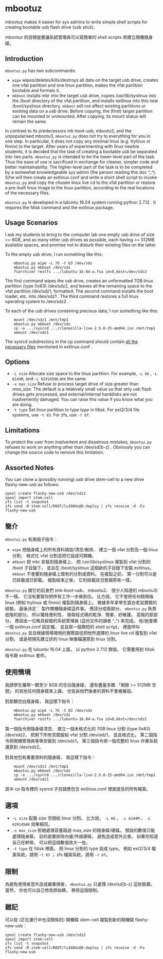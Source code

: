 # mbootuz

mbootuz makes it easier for sys admins to write simple shell scripts
for creating bootable usb flash drive (usb stick).

mbootuz 的目標是要讓系統管理員可以寫簡單的 shell scripts 來建立開機隨身碟。

## Introduction

```mbootuz.py``` has two subcommands:
- ```wipe``` wipes/deletes/kills/destroys all data on the target usb drive,
  creates one vfat partition and one linux partition,
  makes the vfat partition bootable and formats it.
- ```mkboot``` installs mbr into the target usb drive,
  copies /usr/lib/syslinux into the /boot directory of the vfat partition,
  and installs extlinux into this new /boot/syslinux directory.
  ```mkboot``` will not affect existing partitions or
  existing data on a usb drive.
  Before copying, the (first) target partition can be mounted or unmounted.
  After copying, its mount status will remain the same.

In contrast to its predecessors mk-boot-usb, mbootu2,
and the unpopularised mbootu3,
```mbootuz.py``` does not try to everything for you in one step.
In particular, it does not copy any minimal linux
(e.g. ttylinux or finnix) to the target.
After years of experimenting with linux newbie students,
it is decided that the task of creating a bootable usb
be separated into two parts.
```mbootuz.py``` is intended to be the lower-level part of the task.
Thus the ease of use is sacrificed in exchange for cleaner,
simpler code and better maintainability.
The higher-level part of the task is to be completed
by a somewhat knowledgeable sys admin (the person reading this doc ^_^).
S/he will then create an extlinux.conf and write a short shell script
to invoke ```mbootuz.py``` and copy the chosen linux live cd
to the vfat partition or restore a pre-built linux image
to the linux partition, according to the real locations
of the necessary files.

```mbootuz.py``` is developed in a lubuntu 16.04 system
running python 2.7.12 . It requires the fdisk command
and the extlinux package.

## Usage Scenarios

I ask my students to bring to the computer lab
one empty usb drive of size >= 8GB,
and as many other usb drives as possible,
each having >= 512MB available spaces,
and promise not to disturb their existing files on the latter.

To the empty usb drive, I run something like this:
```
    mbootuz.py wipe -L 7G -t 83 /dev/sdz
    mbootuz.py mkboot /dev/sdz
    fsarchiver restfs .../lubuntu-16.04-a.fsa id=0,dest=/dev/sdz2
```
The first command wipes the usb drive, creates an
unformatted 7GB linux partition (type 0x83) /dev/sdz2,
and leaves all the remaining space to the
vfat partition /dev/sdz1, formatted.
The second command installs the boot loader, etc. into /dev/sdz1 .
The third command restores a full linux operating system
to /dev/sdz2 .

To each of the usb drives containing precious data,
I run something like this:
```
    mount /dev/sdz1 /mnt/tmp1
    mbootuz.py mkboot /dev/sdz
    cp -a .../sysrcd .../clonezilla-live-2.5.0-25-amd64.iso /mnt/tmp1
    umount /dev/sdz1
```
The sysrcd subdirectory in the cp command should contain
[all the necessary files](http://www.system-rescue-cd.org/manual/Installing_SystemRescueCd_on_the_disk/)
mentioned in extlinux.conf .

## Options

- ```-L size``` Allocate _size_ space to the linux partition.
  For example, ```-L 6G``` , ```-L 6144M```, and ```-L 6291456K``` are the same.
- ```-x max_size``` Refuse to process target drive of size
  greater than *max_size*. The default is a relatively small
  value so that only usb flash drives gets processed,
  and external/internal harddisks are not
  inadvertently damaged. You can raise this value if you know
  what you are doing.
- ```-t type``` Set linux partition to type _type_ in fdisk.
  For ext2/3/4 file systems, use ```-t 83```.
  For zfs, use ```-t bf```.

## Limitations

To protect the user from inadvertent and disastrous mistakes,
```mbootuz.py``` refuses to work on anything other than /dev/sd[b-z] .
Obviously you can change the source code to remove this limitation.

## Assorted Notes

You can clone a (possibly running) usb drive stem-cell to a
new drive flashy-new-usb as follows:
```
zpool create flashy-new-usb /dev/sdz2
zpool import stem-cell
zfs list -t snapshot
zfs send -R stem-cell/ROOT/lu1604z@6-deploy | zfs receive -d -Fu flashy-new-usb
```

## 簡介

```mbootuz.py``` 有兩個子指令：
- ```wipe``` 把隨身碟上的所有資料燒毀/清空/刪除、
  建立一個 vfat 分割及一個 linux 分割、
  格式化 vfat 分割並把它設成可開機。
- ```mkboot``` 把 mbr 安裝到隨身碟上、
  把 /usr/lib/syslinux 複製到 vfat 分割的 /boot 子目錄下，
  並且在 /boot/syslinux 這個新的子目錄下安裝 extlinux。
  ```mkboot``` 不會響到隨身碟上既有的分割或資料。
  在複製之前， 第一分割可以是已掛載或已卸載。
  複製結束之後， 它的掛載狀況會跟原來一樣。

```mbootuz.py``` 跟它的前身們 (mk-boot-usb、 mbootu2、
很少人知道的 mbootu3) 不一樣。
它沒有要幫你把所有工作一步做到位。
比方說， 它不會把任何精簡版 linux (例如 ttylinux 或 finnix)
複製到隨身碟上。 根據多年拿學生當白老鼠實驗的經驗，
最後決定： 製作開機隨身碟這件事， 應該分成兩部分。
```mbootuz.py``` 負責低階的部分。
所以犧牲便利性， 換取程式碼的乾淨、簡單、好維護。
高階的那部分， 應該由一位略具經驗的系統管理員 (這份文件的讀者 ^_^) 來完成。
他/她會建一個 extlinux.conf 設定檔， 並且寫一個簡短的 shell script，
裡面呼叫 ```mbootuz.py``` 並且根據現場環境的實際路徑把他所選擇的
linux live cd 複製到 vfat 分割， 或是把預先建立好的
linux 映像檔還原到 linux 分割。

```mbootuz.py``` 在 lubuntu 16.04 上面，
以 python 2.7.12 開發。 它需要用到 fdisk 指令跟 extlinux 套件。

## 使用情境

我請學生攜帶一顆至少 8GB 的空白隨身碟，
還有盡量多顆 「剩餘 >= 512MB 空間」 的其他任何隨身碟來上課，
也告訴他們後者的資料不會被摧毀。

對那顆空白隨身碟， 我這樣下指令：
```
    mbootuz.py wipe -L 7G -t 83 /dev/sdz
    mbootuz.py mkboot /dev/sdz
    fsarchiver restfs .../lubuntu-16.04-a.fsa id=0,dest=/dev/sdz2
```
第一個指令把隨身碟清空、 建立一個未格式化的 7GB
linux 分割 (type 0x83) /dev/sdz2、
把剩下所有空間留給 vfat 分割 /dev/sdz1， 並且格式化。
第二個指令把開機管理員等等安裝到 /dev/sdz1。
第三個指令把一個完整的 linux 作業系統還原到 /dev/sdz2。

對其他包有重要資料的隨身碟， 我這樣下指令：
```
    mount /dev/sdz1 /mnt/tmp1
    mbootuz.py mkboot /dev/sdz
    cp -a .../sysrcd .../clonezilla-live-2.5.0-25-amd64.iso /mnt/tmp1
    umount /dev/sdz1
```
其中 cp 指令裡的 sysrcd 子目錄應包含
extlinux.conf 裡面提及的所有檔案。

## 選項

- ```-L size``` 配置 _size_ 空間給 linux 分割。
  比方說， ```-L 6G``` 、 ```-L 6144M``` 、 ```-L 6291456K``` 效果相同。
- ```-x max_size``` 拒絕處理容量超過 *max_size* 的隨身碟/硬碟。
  預設的數值只能處理隨身碟， 目的是要排除內接/外接硬碟，
  避免造成意外災害。 如果你知道自己在幹嘛， 可以把這個數值改大一些。
- ```-t type``` 在 fdisk 裡面， 把 linux 分割的 type 設成 _type_。
  例如 ext2/3/4 檔案系統，請用 ```-t 83``` ；
  zfs 檔案系統，請用 ```-t bf```。

## 限制

為避免使用者意外造成嚴重損害， ```mbootuz.py```
只處理 /dev/sd[b-z] 這些裝置。
當然， 你也可以自己修改原始碼， 移除這個限制。

## 雜記

可以從 (正在運行中也沒關係的) 開機碟 stem-cell 複製到新的開機碟 flashy-new-usb：
```
zpool create flashy-new-usb /dev/sdz2
zpool import stem-cell
zfs list -t snapshot
zfs send -R stem-cell/ROOT/lu1604z@6-deploy | zfs receive -d -Fu flashy-new-usb
```


